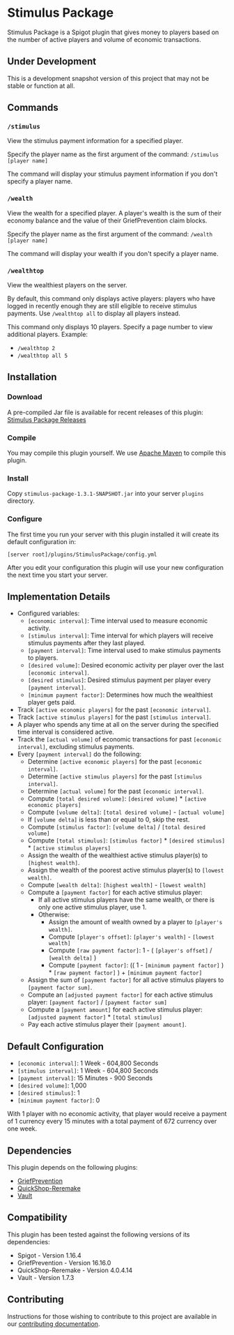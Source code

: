 # Stimulus Package

Stimulus Package is a Spigot plugin that gives money to players based on the number of active players and volume of
economic transactions.

## Under Development

This is a development snapshot version of this project that may not be stable or function at all.

## Commands

### `/stimulus`

View the stimulus payment information for a specified player.

Specify the player name as the first argument of the command: `/stimulus [player name]`

The command will display your stimulus payment information if you don't specify a player name.

### `/wealth`

View the wealth for a specified player.
A player's wealth is the sum of their economy balance and the value of their GriefPrevention claim blocks.

Specify the player name as the first argument of the command: `/wealth [player name]`

The command will display your wealth if you don't specify a player name.

### `/wealthtop`

View the wealthiest players on the server.

By default, this command only displays active players:
players who have logged in recently enough they are still eligible to receive stimulus payments.
Use `/wealthtop all` to display all players instead.

This command only displays 10 players.
Specify a page number to view additional players.
Example:

- `/wealthtop 2`
- `/wealthtop all 5`

## Installation

### Download

A pre-compiled Jar file is available for recent releases of this plugin:
[Stimulus Package Releases](https://github.com/queuedpixel/stimulus-package/releases)

### Compile

You may compile this plugin yourself.
We use [Apache Maven](https://maven.apache.org/) to compile this plugin.

### Install

Copy `stimulus-package-1.3.1-SNAPSHOT.jar` into your server `plugins` directory.

### Configure

The first time you run your server with this plugin installed it will create its default configuration in:

`[server root]/plugins/StimulusPackage/config.yml`

After you edit your configuration this plugin will use your new configuration the next time you start your server.

## Implementation Details

- Configured variables:
    - `[economic interval]`: Time interval used to measure economic activity.
    - `[stimulus interval]`: Time interval for which players will receive stimulus payments after they last played.
    - `[payment interval]`: Time interval used to make stimulus payments to players.
    - `[desired volume]`: Desired economic activity per player over the last `[economic interval]`.
    - `[desired stimulus]`: Desired stimulus payment per player every `[payment interval]`.
    - `[minimum payment factor]`: Determines how much the wealthiest player gets paid.
- Track `[active economic players]` for the past `[economic interval]`.
- Track `[active stimulus players]` for the past `[stimulus interval]`.
- A player who spends any time at all on the server during the specified time interval is considered active.
- Track the `[actual volume]` of economic transactions for past `[economic interval]`, excluding stimulus payments.
- Every `[payment interval]` do the following:
    - Determine `[active economic players]` for the past `[economic interval]`.
    - Determine `[active stimulus players]` for the past `[stimulus interval]`.
    - Determine `[actual volume]` for the past `[economic interval]`.
    - Compute `[total desired volume]`: `[desired volume]` * `[active economic players]`
    - Compute `[volume delta]`: `[total desired volume]` - `[actual volume]`
    - If `[volume delta]` is less than or equal to 0, skip the rest.
    - Compute `[stimulus factor]`: `[volume delta]` / `[total desired volume]`
    - Compute `[total stimulus]`: `[stimulus factor]` * `[desired stimulus]` * `[active stimulus players]`
    - Assign the wealth of the wealthiest active stimulus player(s) to `[highest wealth]`.
    - Assign the wealth of the poorest active stimulus player(s) to `[lowest wealth]`.
    - Compute `[wealth delta]`: `[highest wealth]` - `[lowest wealth]`
    - Compute a `[payment factor]` for each active stimulus player:
        - If all active stimulus players have the same wealth, or there is only one active stimulus player, use 1.
        - Otherwise:
            - Assign the amount of wealth owned by a player to `[player's wealth]`.
            - Compute `[player's offset]`: `[player's wealth]` - `[lowest wealth]`
            - Compute `[raw payment factor]`: 1 - ( `[player's offset]` / `[wealth delta]` )
            - Compute `[payment factor]`:
              (( 1 - `[minimum payment factor]` ) * `[raw payment factor]` ) + `[minimum payment factor]`
    - Assign the sum of `[payment factor]` for all active stimulus players to `[payment factor sum]`.
    - Compute an `[adjusted payment factor]` for each active stimulus player:
      `[payment factor]` / `[payment factor sum]`
    - Compute a `[payment amount]` for each active stimulus player: `[adjusted payment factor]` * `[total stimulus]`
    - Pay each active stimulus player their `[payment amount]`.

## Default Configuration

- `[economic interval]`: 1 Week - 604,800 Seconds
- `[stimulus interval]`: 1 Week - 604,800 Seconds
- `[payment interval]`: 15 Minutes - 900 Seconds
- `[desired volume]`: 1,000
- `[desired stimulus]`: 1
- `[minimum payment factor]`: 0

With 1 player with no economic activity, that player would receive a payment of 1 currency every 15 minutes with a
total payment of 672 currency over one week.

## Dependencies

This plugin depends on the following plugins:

- [GriefPrevention](https://www.spigotmc.org/resources/griefprevention.1884/)
- [QuickShop-Reremake](https://www.spigotmc.org/resources/quickshop-reremake-1-16-ready-say-hello-with-rgb.62575/)
- [Vault](https://www.spigotmc.org/resources/vault.34315/)

## Compatibility

This plugin has been tested against the following versions of its dependencies:

- Spigot - Version 1.16.4
- GriefPrevention - Version 16.16.0
- QuickShop-Reremake - Version 4.0.4.14
- Vault - Version 1.7.3

## Contributing

Instructions for those wishing to contribute to this project are available in our
[contributing documentation](contributing.md).
